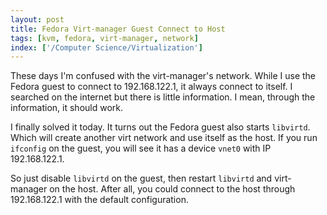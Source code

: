 ```yaml
---
layout: post
title: Fedora Virt-manager Guest Connect to Host
tags: [kvm, fedora, virt-manager, network]
index: ['/Computer Science/Virtualization']
---
```


These days I'm confused with the virt-manager's network. While I use the Fedora guest to connect to 192.168.122.1, it always connect to itself. I searched on the internet but there is little information. I mean, through the information, it should work.

I finally solved it today. It turns out the Fedora guest also starts `libvirtd`. Which will create another virt network and use itself as the host. If you run `ifconfig` on the guest, you will see it has a device `vnet0` with IP 192.168.122.1.

So just disable `libvirtd` on the guest, then restart `libvirtd` and virt-manager on the host. After all, you could connect to the host through 192.168.122.1 with the default configuration.

